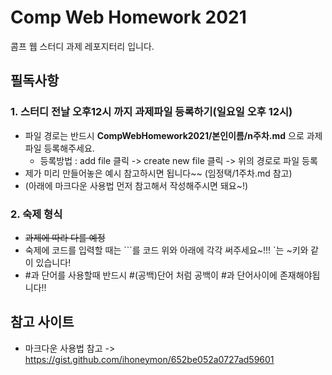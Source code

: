 # Comp Web Homework 2021
콤프 웹 스터디 과제 레포지터리 입니다.      
   
## 필독사항
### 1. 스터디 전날 __오후12시__ 까지 과제파일 등록하기(일요일 오후 12시)
- 파일 경로는 반드시 __CompWebHomework2021/본인이름/n주차.md__ 으로 과제파일 등록해주세요.   
   + 등록방법 : add file 클릭 -> create new file 클릭 -> 위의 경로로 파일 등록
- 제가 미리 만들어놓은 예시 참고하시면 됩니다~~ (임정택/1주차.md 참고)
- (아래에 마크다운 사용법 먼저 참고해서 작성해주시면 돼요~!)
### 2. 숙제 형식 
+ ~~과제에 따라 다를 예정~~
+ 숙제에 코드를 입력할 때는 ```를 코드 위와 아래에 각각 써주세요~!!! `는 ~키와 같이 있습니다!
+ #과 단어를 사용할때 반드시 #(공백)단어 처럼 공백이 #과 단어사이에 존재해야됩니다!!

## 참고 사이트
- 마크다운 사용법 참고 -> https://gist.github.com/ihoneymon/652be052a0727ad59601

